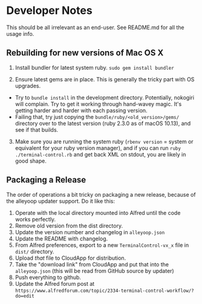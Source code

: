 # Developer Notes

This should be all irrelevant as an end-user.  See README.md for all the usage info.

## Rebuilding for new versions of Mac OS X

1. Install bundler for latest system ruby.  `sudo gem install bundler`

2. Ensure latest gems are in place.  This is generally the tricky part with OS upgrades.
  - Try to `bundle install` in the development directory.  Potentially, nokogiri will complain.  Try to get it working through hand-wavey magic.  It's getting harder and harder with each passing version.
  - Failing that, try just copying the `bundle/ruby/<old_version>/gems/` directory over to the latest version (ruby 2.3.0 as of macOS 10.13), and see if that builds.

3. Make sure you are running the system ruby (`rbenv version` = system or equivalent for your ruby version manager), and if you can run `ruby ./terminal-control.rb` and get back XML on stdout, you are likely in good shape.

## Packaging a Release

The order of operations a bit tricky on packaging a new release, because of the alleyoop updater support.  Do it like this:

1. Operate with the local directory mounted into Alfred until the code works perfectly.
2. Remove old version from the dist directory.
3. Update the version number and changelog in `alleyoop.json`
4. Update the README with changelog.
5. From Alfred preferences, export to a new `TerminalControl-vx_x` file in `dist/` directory.
6. Upload *that* file to CloudApp for distribution.
7. Take the "download link" from CloudApp and put that into the `alleyoop.json` (this will be read from GitHub source by updater)
8. Push everything to github.
9. Update the Alfred forum post at `https://www.alfredforum.com/topic/2334-terminal-control-workflow/?do=edit`
